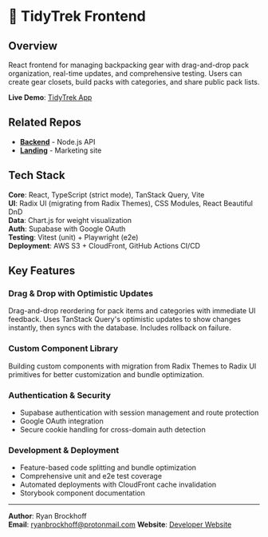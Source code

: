 # 🥾 TidyTrek Frontend

## Overview

React frontend for managing backpacking gear with drag-and-drop pack organization, real-time updates, and comprehensive testing. Users can create gear closets, build packs with categories, and share public pack lists.

**Live Demo**: [TidyTrek App](https://tidytrek.co/)

## Related Repos

- **[Backend](https://github.com/rwbrockhoff/tidytrek-backend)** - Node.js API
- **[Landing](https://github.com/rwbrockhoff/tt-landing)** - Marketing site

## Tech Stack

**Core**: React, TypeScript (strict mode), TanStack Query, Vite  
**UI**: Radix UI (migrating from Radix Themes), CSS Modules, React Beautiful DnD  
**Data**: Chart.js for weight visualization  
**Auth**: Supabase with Google OAuth  
**Testing**: Vitest (unit) + Playwright (e2e)  
**Deployment**: AWS S3 + CloudFront, GitHub Actions CI/CD

## Key Features

### Drag & Drop with Optimistic Updates

Drag-and-drop reordering for pack items and categories with immediate UI feedback. Uses TanStack Query's optimistic updates to show changes instantly, then syncs with the database. Includes rollback on failure.

### Custom Component Library

Building custom components with migration from Radix Themes to Radix UI primitives for better customization and bundle optimization.

### Authentication & Security

- Supabase authentication with session management and route protection
- Google OAuth integration
- Secure cookie handling for cross-domain auth detection

### Development & Deployment

- Feature-based code splitting and bundle optimization
- Comprehensive unit and e2e test coverage
- Automated deployments with CloudFront cache invalidation
- Storybook component documentation

---

**Author**: Ryan Brockhoff  
**Email**: ryanbrockhoff@protonmail.com
**Website**: [Developer Website](https://ryanbrockhoff.com/)
